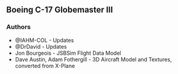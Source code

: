 ## Boeing C-17 Globemaster III
### Authors

* @IAHM-COL - Updates
* @DrDavid  - Updates
* Jon Bourgeois - JSBSim Flight Data Model
* Dave Austin, Adam Fothergill - 3D Aircraft Model and Textures, converted from X-Plane
